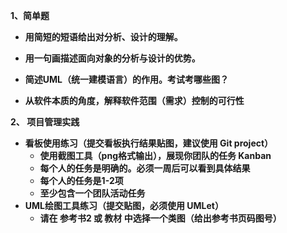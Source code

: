**1、简单题**

- **用简短的短语给出对分析、设计的理解。**

- **用一句画描述面向对象的分析与设计的优势。**

- **简述UML（统一建模语言）的作用。考试考哪些图？**

- **从软件本质的角度，解释软件范围（需求）控制的可行性**

**2、 项目管理实践**

- **看板使用练习（提交看板执行结果贴图，建议使用 Git project）**
	- **使用截图工具（png格式输出），展现你团队的任务 Kanban**
	- **每个人的任务是明确的。必须一周后可以看到具体结果**
	- **每个人的任务是1-2项**
	- **至少包含一个团队活动任务**
- **UML绘图工具练习（提交贴图，必须使用 UMLet）**
	- **请在 参考书2 或 教材 中选择一个类图（给出参考书页码图号）**